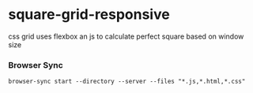 # square-grid-responsive
css grid uses flexbox an js to calculate perfect square based on window size

### Browser Sync
````
browser-sync start --directory --server --files "*.js,*.html,*.css"
````
